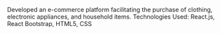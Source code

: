 Developed an e-commerce platform facilitating the purchase of
clothing, electronic appliances, and household items.
Technologies Used: React.js, React Bootstrap, HTML5, CSS
